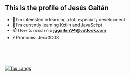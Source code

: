 ## This is the profile of Jesús Gaitán 

- 👀 I’m interested in learning a lot, especially development
- 🌱 I’m currently learning Kotlin and JavaScirpt
- 📫 How to reach me **jggaitan94@outlook.com**
- ⚡ Pronouns: JexxGC03

<!--
**sigmotoa/sigmotoa** is a ✨ _special_ ✨ repository because its `README.md` (this file) appears on your GitHub profile.

Here are some ideas to get you started:

- 🔭 I’m currently working on ...
- 🌱 I’m currently learning ...
- 👯 I’m looking to collaborate on ...
- 🤔 I’m looking for help with ...
- 💬 Ask me about ...
- 📫 How to reach me: ...
- 😄 Pronouns: ...
- ⚡ Fun fact: ...
-->
<br>
<br>
<br>

[![Top Langs](https://github-readme-stats.vercel.app/api/top-langs/?username=JexxGC03)](https://github.com/anuraghazra/github-readme-stats)




